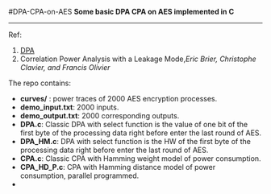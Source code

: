 #DPA-CPA-on-AES
**Some basic DPA CPA on AES implemented in C**
___
Ref:
1. [DPA](https://www.google.com/url?sa=t&rct=j&q=&esrc=s&source=web&cd=&ved=2ahUKEwj2zdbM5aT0AhW3QvEDHejuAioQFnoECAUQAQ&url=https%3A%2F%2Fpaulkocher.com%2Fdoc%2FDifferentialPowerAnalysis.pdf&usg=AOvVaw00fRfOSHbK1JArAuBTcKGE)
2. Correlation Power Analysis with a Leakage
   Mode,*Eric Brier, Christophe Clavier, and Francis Olivier*

The repo contains:
- **curves/** : power traces of 2000 AES encryption processes.
- **demo_input.txt**: 2000 inputs.
- **demo_output.txt**: 2000 corresponding outputs.
- **DPA.c**: Classic DPA with select function is the value of one bit of the first byte of the processing data right before enter the last round of AES.
- **DPA_HM.c**: DPA with select function is the HW of the first byte of the processing data right before enter the last round of AES.
- **CPA.c**: Classic CPA with Hamming weight model of power consumption.
- **CPA_HD_P.c**: CPA with Hamming distance model of power consumption, parallel programmed.
- 
